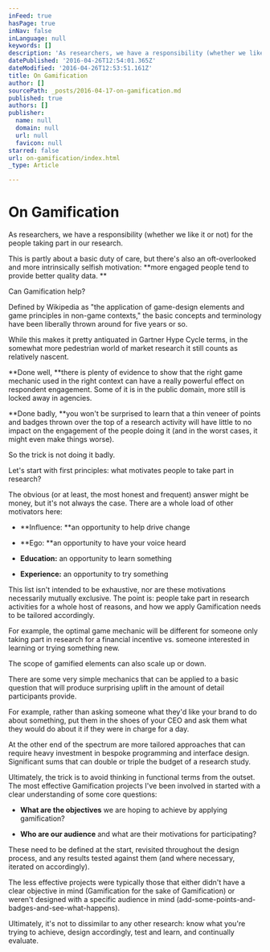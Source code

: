 ```yaml
---
inFeed: true
hasPage: true
inNav: false
inLanguage: null
keywords: []
description: 'As researchers, we have a responsibility (whether we like it or not) for the people taking part in our research. '
datePublished: '2016-04-26T12:54:01.365Z'
dateModified: '2016-04-26T12:53:51.161Z'
title: On Gamification
author: []
sourcePath: _posts/2016-04-17-on-gamification.md
published: true
authors: []
publisher:
  name: null
  domain: null
  url: null
  favicon: null
starred: false
url: on-gamification/index.html
_type: Article

---
```

# On Gamification

As researchers, we have a responsibility (whether we like it or not) for the people taking part in our research. 

This is partly about a basic duty of care, but there's also an oft-overlooked and more intrinsically selfish motivation: **more engaged people tend to provide better quality data. **

Can Gamification help?

Defined by Wikipedia as "the application of game-design elements and game principles in non-game contexts," the basic concepts and terminology have been liberally thrown around for five years or so. 

While this makes it pretty antiquated in Gartner Hype Cycle terms, in the somewhat more pedestrian world of market research it still counts as relatively nascent. 

**Done well, **there is plenty of evidence to show that the right game mechanic used in the right context can have a really powerful effect on respondent engagement. Some of it is in the public domain, more still is locked away in agencies.

**Done badly, **you won't be surprised to learn that a thin veneer of points and badges thrown over the top of a research activity will have little to no impact on the engagement of the people doing it (and in the worst cases, it might even make things worse). 

So the trick is not doing it badly. 

Let's start with first principles: what motivates people to take part in research? 

The obvious (or at least, the most honest and frequent) answer might be money, but it's not always the case. There are a whole load of other motivators here:

* **Influence: **an opportunity to help drive change 

* **Ego: **an opportunity to have your voice heard 

* **Education:** an opportunity to learn something 

* **Experience:** an opportunity to try something 

This list isn't intended to be exhaustive, nor are these motivations necessarily mutually exclusive. The point is: people take part in research activities for a whole host of reasons, and how we apply Gamification needs to be tailored accordingly. 

For example, the optimal game mechanic will be different for someone only taking part in research for a financial incentive vs. someone interested in learning or trying something new. 

The scope of gamified elements can also scale up or down. 

There are some very simple mechanics that can be applied to a basic question that will produce surprising uplift in the amount of detail participants provide. 

For example, rather than asking someone what they'd like your brand to do about something, put them in the shoes of your CEO and ask them what they would do about it if they were in charge for a day. 

At the other end of the spectrum are more tailored approaches that can require heavy investment in bespoke programming and interface design. Significant sums that can double or triple the budget of a research study.

Ultimately, the trick is to avoid thinking in functional terms from the outset. The most effective Gamification projects I've been involved in started with a clear understanding of some core questions: 

* **What are the objectives** we are hoping to achieve by applying gamification? 

* **Who are our audience** and what are their motivations for participating?

These need to be defined at the start, revisited throughout the design process, and any results tested against them (and where necessary, iterated on accordingly). 

The less effective projects were typically those that either didn't have a clear objective in mind (Gamification for the sake of Gamification) or weren't designed with a specific audience in mind (add-some-points-and-badges-and-see-what-happens). 

Ultimately, it's not to dissimilar to any other research: know what you're trying to achieve, design accordingly, test and learn, and continually evaluate.